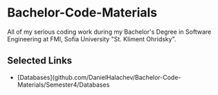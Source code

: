 # Bachelor-Code-Materials
All of my serious coding work during my Bachelor's Degree in Software Engineering at FMI, Sofia University "St. Kliment Ohridsky".
## Selected Links
- [Databases](github.com/DanielHalachev/Bachelor-Code-Materials/Semester4/Databases
